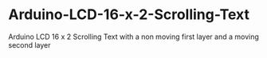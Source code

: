 # Arduino-LCD-16-x-2-Scrolling-Text
Arduino LCD 16 x 2 Scrolling Text with a non moving first layer and a moving second layer
